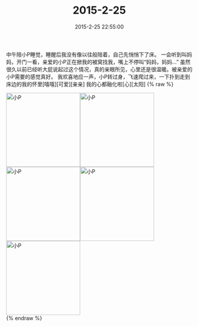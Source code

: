 ﻿---
title: 2015-2-25
date: 2015-2-25 22:55:00
tags:
categories: 妈妈
---
中午陪小P睡觉，睡醒后我没有像以往般陪着，自己先悄悄下了床。
一会听到叫妈妈，开门一看，亲爱的小P正在掀我的被窝找我，嘴上不停叫“妈妈，妈妈...”
虽然很久以前已经听大屁说起过这个情况，真的亲眼所见，心里还是很温暖。被亲爱的小P需要的感觉真好。
我欢喜地应一声，小P转过身，飞速爬过来，一下扑到走到床边的我的怀里[嘻嘻][可爱][亲亲]
我的心都融化啦[心][太阳]
{% raw %}
<div style="width:500 px">
<div style="float:left; width:100 px"><img src="/images/微信图片_20171011083250.jpg" width="200" alt="小P"></div>
<div style="float:left; width:100 px"><img src="/images/微信图片_20171011083307.jpg" width="200" alt="小P"></div>
<div style="float:left; width:100 px"><img src="/images/微信图片_20171011083316.jpg" width="200" alt="小P"></div>
<div style="float:left; width:100 px"><img src="/images/微信图片_20171011083326.jpg" width="200" alt="小P"></div>
<div style="float:left; width:100 px"><img src="/images/微信图片_20171011083335.jpg" width="200" alt="小P"></div>
<div style="clear:both"></div>
</div>
{% endraw %}